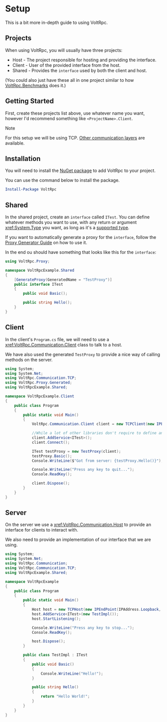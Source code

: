 # Setup

This is a bit more in-depth guide to using VoltRpc.

## Projects

When using VoltRpc, you will usually have three projects:

- Host - The project responsible for hosting and providing the interface.
- Client - User of the provided interface from the host.
- Shared - Provides the `interface` used by both the client and host.

(You could also just have these all in one project similar to how [VoltRpc.Benchmarks](https://github.com/Voltstro-Studios/VoltRpc/tree/master/src/VoltRpc.Benchmarks) does it.)

## Getting Started

First, create these projects list above, use whatever name you want, however I'd recommend something like `<ProjectName>.Client`.

> [!NOTE]
> For this setup we will be using TCP. [Other communication layers](communication-layers.md) are available.

## Installation

You will need to install the [NuGet package](https://nuget.org/VoltRpc) to add VoltRpc to your project.

You can use the command below to install the package.

```powershell
Install-Package VoltRpc
```

## Shared

In the shared project, create an `interface` called `ITest`. You can define whatever methods you want to use, with any return or argument <xref:System.Type> you want, as long as it's a [supported type](types.md#types).

If you want to automatically generate a proxy for the `interface`, follow the [Proxy Generator Guide](proxy-generation.md) on how to use it.

In the end ou should have something that looks like this for the `interface`:

```csharp
using VoltRpc.Proxy;

namespace VoltRpcExample.Shared
{
    [GenerateProxy(GeneratedName = "TestProxy")]
    public interface ITest
    {
        public void Basic();

        public string Hello();
    }
}
```

## Client

In the client's `Program.cs` file, we will need to use a <xref:VoltRpc.Communication.Client> class to talk to a host.

We have also used the generated `TestProxy` to provide a nice way of calling methods on the server.

```csharp
using System;
using System.Net;
using VoltRpc.Communication.TCP;
using VoltRpc.Proxy.Generated;
using VoltRpcExample.Shared;

namespace VoltRpcExample.Client
{
    public class Program
    {
        public static void Main()
        {
            VoltRpc.Communication.Client client = new TCPClient(new IPEndPoint(IPAddress.Loopback, 7767));

            //While a lot of other libraries don't require to define an interface this way, we do for caching reasons.
            client.AddService<ITest>();
            client.Connect();

            ITest testProxy = new TestProxy(client);
            testProxy.Basic();
            Console.WriteLine($"Got from server: {testProxy.Hello()}");

            Console.WriteLine("Press any key to quit...");
            Console.ReadKey();

            client.Dispose();
        }
    }
}
```

## Server

On the server we use a <xref:VoltRpc.Communication.Host> to provide an interface for clients to interact with.

We also need to provide an implementation of our interface that we are using.

```csharp
using System;
using System.Net;
using VoltRpc.Communication;
using VoltRpc.Communication.TCP;
using VoltRpcExample.Shared;

namespace VoltRpcExample
{
    public class Program
    {
        public static void Main()
        {
            Host host = new TCPHost(new IPEndPoint(IPAddress.Loopback, 7767));
            host.AddService<ITest>(new TestImpl());
            host.StartListening();

            Console.WriteLine("Press any key to stop...");
            Console.ReadKey();

            host.Dispose();
        }

        public class TestImpl : ITest
        {
            public void Basic()
            {
                Console.WriteLine("Hello!");
            }

            public string Hello()
            {
                return "Hello World!";
            }
        }
    }
}
```